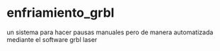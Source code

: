 # enfriamiento_grbl
un sistema para hacer pausas manuales pero de manera automatizada mediante el software grbl laser

